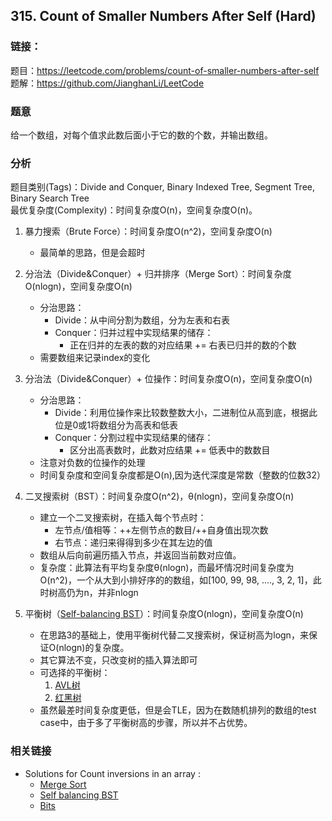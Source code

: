 ## 315. Count of Smaller Numbers After Self (Hard)

### **链接**：
题目：https://leetcode.com/problems/count-of-smaller-numbers-after-self  
题解：https://github.com/JianghanLi/LeetCode

### **题意**
给一个数组，对每个值求此数后面小于它的数的个数，并输出数组。


### **分析**  
题目类别(Tags)：Divide and Conquer, Binary Indexed Tree, Segment Tree, Binary Search Tree  
最优复杂度(Complexity)：时间复杂度O(n)，空间复杂度O(n)。  


1. 暴力搜索（Brute Force）：时间复杂度O(n^2)，空间复杂度O(n)
	- 最简单的思路，但是会超时

2. 分治法（Divide&Conquer）+ 归并排序（Merge Sort）：时间复杂度O(nlogn)，空间复杂度O(n)
	- 分治思路：
		- Divide：从中间分割为数组，分为左表和右表
		- Conquer：归并过程中实现结果的储存：
			- 正在归并的左表的数的对应结果 += 右表已归并的数的个数
	- 需要数组来记录index的变化
	
3. 分治法（Divide&Conquer）+ 位操作：时间复杂度O(n)，空间复杂度O(n)
	- 分治思路：
		- Divide：利用位操作来比较数整数大小，二进制位从高到底，根据此位是0或1将数组分为高表和低表
		- Conquer：分割过程中实现结果的储存：
			- 区分出高表数时，此数对应结果 += 低表中的数数目
	- 注意对负数的位操作的处理
	- 时间复杂度和空间复杂度都是O(n),因为迭代深度是常数（整数的位数32）
	
4. 二叉搜索树（BST）：时间复杂度O(n^2)，θ(nlogn)，空间复杂度O(n)
	- 建立一个二叉搜索树，在插入每个节点时：
		- 左节点/值相等：++左侧节点的数目/++自身值出现次数
		- 右节点：递归来得得到多少在其左边的值
	- 数组从后向前遍历插入节点，并返回当前数对应值。
	- 复杂度：此算法有平均复杂度θ(nlogn)，而最坏情况时间复杂度为O(n^2)，一个从大到小排好序的的数组，如[100, 99, 98, ...., 3, 2, 1]，此时树高仍为n，并非nlogn
 
5. 平衡树（[Self-balancing BST](https://en.wikipedia.org/wiki/Self-balancing_binary_search_tree)）：时间复杂度O(nlogn)，空间复杂度O(n)
	- 在思路3的基础上，使用平衡树代替二叉搜索树，保证树高为logn，来保证O(nlogn)的复杂度。
	- 其它算法不变，只改变树的插入算法即可
	- 可选择的平衡树：
		1. [AVL树](https://en.wikipedia.org/wiki/AVL_tree)
		2. [红黑树](https://en.wikipedia.org/wiki/Red%E2%80%93black_tree)
	- 虽然最差时间复杂度更低，但是会TLE，因为在数随机排列的数组的test case中，由于多了平衡树高的步骤，所以并不占优势。

### **相关链接**
- Solutions for Count inversions in an array  :
	- [Merge Sort](http://www.geeksforgeeks.org/counting-inversions/)
	- [Self balancing BST](http://www.geeksforgeeks.org/count-inversions-in-an-array-set-2-using-self-balancing-bst/)
	- [Bits](http://www.geeksforgeeks.org/count-inversions-array-set-3-using-bit/) 